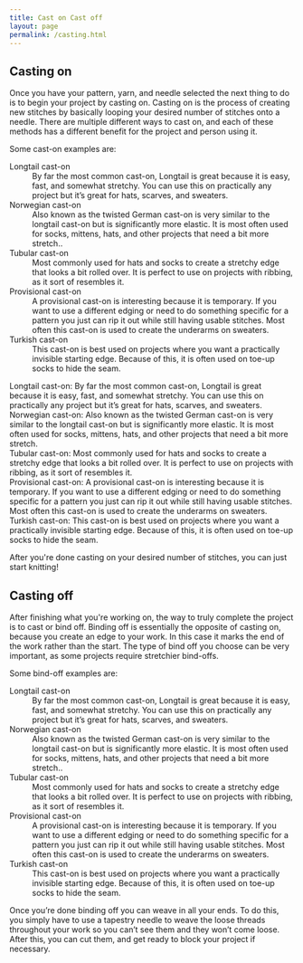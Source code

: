 ```yaml
---
title: Cast on Cast off
layout: page
permalink: /casting.html
---
```


## Casting on
Once you have your pattern, yarn, and needle selected the next thing to do is to begin your project by casting on. Casting on is the process of creating new stitches by basically looping your desired number of stitches onto a needle. There are multiple different ways to cast on, and each of these methods has a different benefit for the project and person using it. 

<p>Some cast-on examples are:</p>
<dl>
    <dt>Longtail cast-on</dt>
    <dd>By far the most common cast-on, Longtail is great because it is easy, fast, and somewhat stretchy. You can use this on practically any project but it’s great for hats, scarves, and sweaters.</dd>
    <dt>Norwegian cast-on</dt>
    <dd>Also known as the twisted German cast-on is very similar to the longtail cast-on but is significantly more elastic. It is most often used for socks, mittens, hats, and other projects that need a bit more stretch..</dd>
    <dt>Tubular cast-on</dt>
    <dd>Most commonly used for hats and socks to create a stretchy edge that looks a bit rolled over. It is perfect to use on projects with ribbing, as it sort of resembles it.</dd>
  <dt>Provisional cast-on</dt>
    <dd>A provisional cast-on is interesting because it is temporary. If you want to use a different edging or need to do something specific for a pattern you just can rip it out while still having usable stitches. Most often this cast-on is used to create the underarms on sweaters.</dd>
  <dt>Turkish cast-on</dt>
    <dd>This cast-on is best used on projects where you want a practically invisible starting edge. Because of this, it is often used on toe-up socks to hide the seam.</dd>
</dl>

Longtail cast-on: By far the most common cast-on, Longtail is great because it is easy, fast, and somewhat stretchy. You can use this on practically any project but it’s great for hats, scarves, and sweaters.<br> 
Norwegian cast-on: Also known as the twisted German cast-on is very similar to the longtail cast-on but is significantly more elastic. It is most often used for socks, mittens, hats, and other projects that need a bit more stretch.<br> 
Tubular cast-on: Most commonly used for hats and socks to create a stretchy edge that looks a bit rolled over. It is perfect to use on projects with ribbing, as it sort of resembles it.<br> 
Provisional cast-on: A provisional cast-on is interesting because it is temporary. If you want to use a different edging or need to do something specific for a pattern you just can rip it out while still having usable stitches. Most often this cast-on is used to create the underarms on sweaters.<br> 
Turkish cast-on: This cast-on is best used on projects where you want a practically invisible starting edge. Because of this, it is often used on toe-up socks to hide the seam. 

After you're done casting on your desired number of stitches, you can just start knitting! 

## Casting off
After finishing what you're working on, the way to truly complete the project is to cast or bind off. Binding off is essentially the opposite of casting on, because you create an edge to your work. In this case it marks the end of the work rather than the start. The type of bind off you choose can be very important, as some projects require stretchier bind-offs. 

<p>Some bind-off examples are:</p>
<dl>
    <dt>Longtail cast-on</dt>
    <dd>By far the most common cast-on, Longtail is great because it is easy, fast, and somewhat stretchy. You can use this on practically any project but it’s great for hats, scarves, and sweaters.</dd>
    <dt>Norwegian cast-on</dt>
    <dd>Also known as the twisted German cast-on is very similar to the longtail cast-on but is significantly more elastic. It is most often used for socks, mittens, hats, and other projects that need a bit more stretch..</dd>
    <dt>Tubular cast-on</dt>
    <dd>Most commonly used for hats and socks to create a stretchy edge that looks a bit rolled over. It is perfect to use on projects with ribbing, as it sort of resembles it.</dd>
  <dt>Provisional cast-on</dt>
    <dd>A provisional cast-on is interesting because it is temporary. If you want to use a different edging or need to do something specific for a pattern you just can rip it out while still having usable stitches. Most often this cast-on is used to create the underarms on sweaters.</dd>
  <dt>Turkish cast-on</dt>
    <dd>This cast-on is best used on projects where you want a practically invisible starting edge. Because of this, it is often used on toe-up socks to hide the seam.</dd>
</dl>

Once you’re done binding off you can weave in all your ends. To do this, you simply have to use a tapestry needle to weave the loose threads throughout your work so you can’t see them and they won’t come loose. After this, you can cut them, and get ready to block your project if necessary. 
